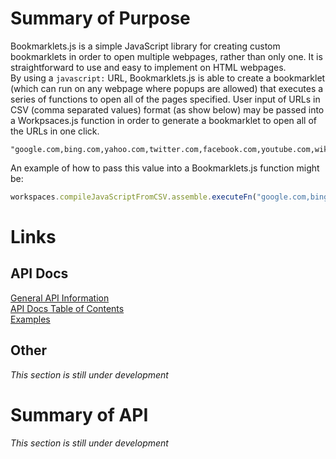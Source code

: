 # Summary of Purpose
Bookmarklets.js is a simple JavaScript library for creating custom bookmarklets in order to open multiple webpages, rather than only one. It is straightforward to use and easy to implement on HTML webpages.  
By using a `javascript:` URL, Bookmarklets.js is able to create a bookmarklet (which can run on any webpage where popups are allowed) that executes a series of functions to open all of the pages specified. User input of URLs in CSV (comma separated values) format (as show below) may be passed into a Workpsaces.js function in order to generate a bookmarklet to open all of the URLs in one click.  
```text
"google.com,bing.com,yahoo.com,twitter.com,facebook.com,youtube.com,wikipedia.org"
```
An example of how to pass this value into a Bookmarklets.js function might be:
```javascript
workspaces.compileJavaScriptFromCSV.assemble.executeFn("google.com,bing.com,yahoo.com,twitter.com,facebook.com,youtube.com,wikipedia.org")
```
# Links
## API Docs
[General API Information](APIDocs/general)  
[API Docs Table of Contents](APIDocs/tableOfContents)  
[Examples](APIDocs/examples)
## Other
*This section is still under development*
# Summary of API
*This section is still under development*